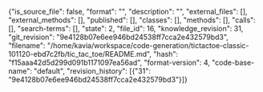 {"is_source_file": false, "format": "", "description": "", "external_files": [], "external_methods": [], "published": [], "classes": [], "methods": [], "calls": [], "search-terms": [], "state": 2, "file_id": 16, "knowledge_revision": 31, "git_revision": "9e4128b07e6ee946bd24538ff7cca2e432579bd3", "filename": "/home/kavia/workspace/code-generation/tictactoe-classic-101120-ebd7c2fb/tic_tac_toe/README.md", "hash": "f15aaa42d5d299d091b1171097ea56ad", "format-version": 4, "code-base-name": "default", "revision_history": [{"31": "9e4128b07e6ee946bd24538ff7cca2e432579bd3"}]}